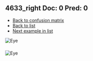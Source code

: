 ## 4633_right Doc: 0 Pred: 0
- [Back to confusion matrix](https://github.com/juliandewit/kaggle_retinopathy/blob/master/matrix.md)
- [Back to list](https://github.com/juliandewit/kaggle_retinopathy/blob/master/lists/00/list.md)
- [Next example in list](https://github.com/juliandewit/kaggle_retinopathy/blob/master/lists/00/46/4641_left.md)

![Eye](https://retinopaty.blob.core.windows.net/size1024/4633_right_0.jpeg)

### 

![Eye]()
